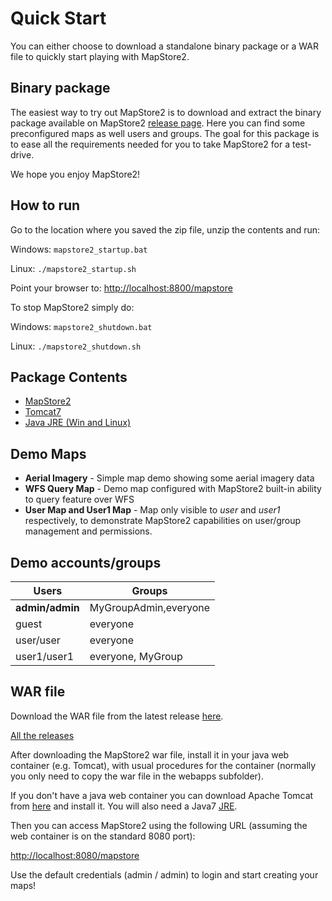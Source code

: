 # Quick Start

You can either choose to download a standalone binary package or a WAR file to quickly start playing with MapStore2.

## Binary package
The easiest way to try out MapStore2 is to download and extract the binary package available on MapStore2 [release page](https://github.com/geosolutions-it/MapStore2/releases/latest).
Here you can find some preconfigured maps as well users and groups.
The goal for this package is to ease all the requirements needed for you to take MapStore2 for a test-drive.

We hope you enjoy MapStore2!

## How to run
Go to the location where you saved the zip file, unzip the contents and run:

Windows: `mapstore2_startup.bat`

Linux: `./mapstore2_startup.sh`

Point your browser to: [http://localhost:8800/mapstore](http://localhost:8800/mapstore)

To stop MapStore2 simply do:

Windows: `mapstore2_shutdown.bat`

Linux: `./mapstore2_shutdown.sh`

## Package Contents
* [MapStore2](https://github.com/geosolutions-it/MapStore2/releases/latest)
* [Tomcat7](http://tomcat.apache.org/)
* [Java JRE (Win and Linux)](https://www.oracle.com/technetwork/java/javase/downloads/index.html)

## Demo Maps
* **Aerial Imagery** - Simple map demo showing some aerial imagery data
* **WFS Query Map** - Demo map configured with MapStore2 built-in ability to query feature over WFS
* **User Map and User1 Map** - Map only visible to *user* and *user1* respectively, to demonstrate MapStore2 capabilities on user/group management and permissions.

## Demo accounts/groups
| **Users**       | **Groups**            |
|-----------------|-----------------------|
| **admin/admin** | MyGroupAdmin,everyone |
| guest           | everyone              |
| user/user       | everyone              |
| user1/user1     | everyone, MyGroup     |

## WAR file

Download the WAR file from the latest release [here](https://github.com/geosolutions-it/MapStore2/releases/latest).

[All the releases](https://github.com/geosolutions-it/MapStore2/releases)

After downloading the MapStore2 war file, install it in your java web container (e.g. Tomcat), with usual procedures for the container (normally you only need to copy the war file in the webapps subfolder).

If you don't have a java web container you can download Apache Tomcat from [here](https://tomcat.apache.org/download-70.cgi) and install it. You will also need a Java7 [JRE](https://www.oracle.com/technetwork/java/javase/downloads/jre7-downloads-1880261.html).

Then you can access MapStore2 using the following URL (assuming the web container is on the standard 8080 port):

[http://localhost:8080/mapstore](http://localhost:8080/mapstore)

Use the default credentials (admin / admin) to login and start creating your maps!
